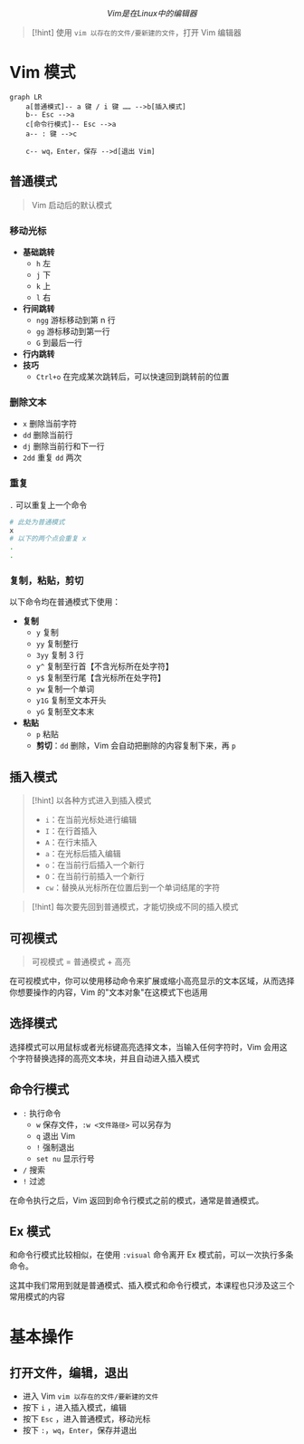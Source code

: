 $$
Vim 是在 Linux 中的编辑器
$$

>[!hint] 使用 `vim 以存在的文件/要新建的文件`，打开 Vim 编辑器

# Vim 模式
```mermaid
graph LR
	a[普通模式]-- a 键 / i 键 …… -->b[插入模式]
	b-- Esc -->a
	c[命令行模式]-- Esc -->a
	a-- : 键 -->c

	c-- wq，Enter，保存 -->d[退出 Vim]
```

## 普通模式
>Vim 启动后的默认模式

### 移动光标
- **基础跳转**
	- `h` 左
	- `j` 下
	- `k` 上
	- `l` 右
- **行间跳转**
	- `ngg` 游标移动到第 n 行
	- `gg` 游标移动到第一行
	- `G` 到最后一行
- **行内跳转**
- **技巧**
	- `Ctrl+o` 在完成某次跳转后，可以快速回到跳转前的位置

### 删除文本
- `x` 删除当前字符
- `dd` 删除当前行
- `dj` 删除当前行和下一行
- `2dd` 重复 `dd` 两次

### 重复
`.` 可以重复上一个命令

```bash
# 此处为普通模式
x
# 以下的两个点会重复 x
.
.
```

### 复制，粘贴，剪切
以下命令均在普通模式下使用：
- **复制**
	- `y` 复制
	- `yy` 复制整行
	- `3yy` 复制 3 行
	- `y^` 复制至行首【不含光标所在处字符】
	- `y$` 复制至行尾【含光标所在处字符】
	- `yw` 复制一个单词
	- `y1G` 复制至文本开头
	- `yG` 复制至文本末
- **粘贴**
	- `p` 粘贴
	- **剪切**：`dd` 删除，Vim 会自动把删除的内容复制下来，再 `p`
    



## 插入模式
>[!hint] 以各种方式进入到插入模式
> - `i`：在当前光标处进行编辑
> - `I`：在行首插入
> - `A`：在行末插入
> - `a`：在光标后插入编辑
> - `o`：在当前行后插入一个新行
> - `O`：在当前行前插入一个新行
> - `cw`：替换从光标所在位置后到一个单词结尾的字符


>[!hint] 每次要先回到普通模式，才能切换成不同的插入模式

## 可视模式
>可视模式 = 普通模式 + 高亮

在可视模式中，你可以使用移动命令来扩展或缩小高亮显示的文本区域，从而选择你想要操作的内容，Vim 的"文本对象"在这模式下也适用

## 选择模式
选择模式可以用鼠标或者光标键高亮选择文本，当输入任何字符时，Vim 会用这个字符替换选择的高亮文本块，并且自动进入插入模式

## 命令行模式
- `:` 执行命令
	- `w` 保存文件，`:w <文件路径>` 可以另存为
	- `q` 退出 Vim
	- `!` 强制退出
	- `set nu` 显示行号
- `/` 搜索
- `!` 过滤

在命令执行之后，Vim 返回到命令行模式之前的模式，通常是普通模式。

## Ex 模式
和命令行模式比较相似，在使用 `:visual` 命令离开 Ex 模式前，可以一次执行多条命令。

这其中我们常用到就是普通模式、插入模式和命令行模式，本课程也只涉及这三个常用模式的内容



# 基本操作
## 打开文件，编辑，退出
- 进入 Vim `vim 以存在的文件/要新建的文件`
- 按下 `i` ，进入插入模式，编辑
- 按下 `Esc` ，进入普通模式，移动光标
- 按下 `:`，`wq`，`Enter`，保存并退出























